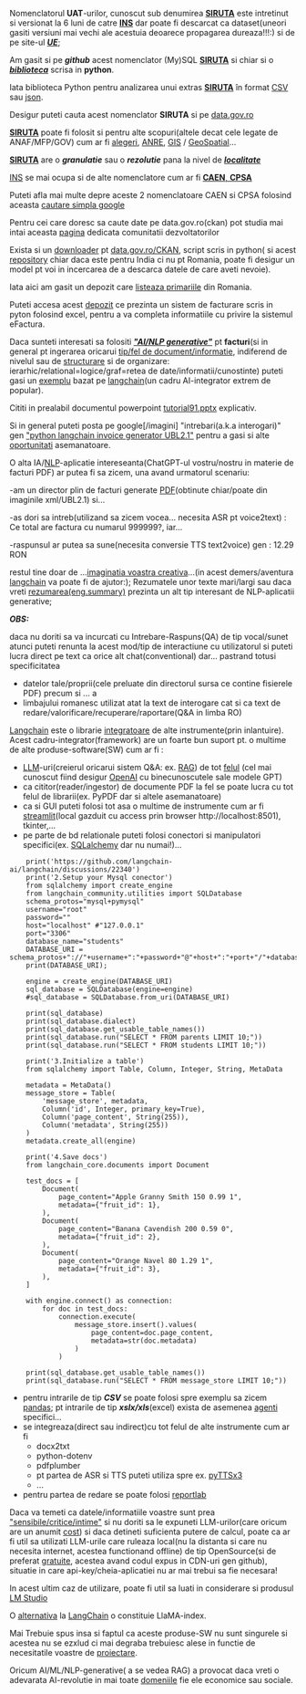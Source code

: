 Nomenclatorul **UAT**-urilor, cunoscut sub denumirea [**SIRUTA**](https://siruta.nxm.ro/) este intretinut si versionat la 6 luni de catre [**INS**](https://www.cpsa.nxm.ro/) dar poate fi descarcat ca dataset(uneori gasiti versiuni mai vechi ale acestuia deoarece propagarea dureaza!!!:) si de pe site-ul [***UE***](https://data.europa.eu/data/datasets/9f38f6fe-66a0-4e93-ae24-4272b91c9849?locale=ro); 

Am gasit si pe ***github*** acest nomenclator (My)SQL [**SIRUTA**](https://github.com/bandizsolt/romanian-counties-and-locations) si chiar si o [***biblioteca***](https://github.com/strainu/SIRUTA) scrisa in **python**.

Iata biblioteca Python pentru analizarea unui extras [**SIRUTA**](https://github.com/strainu/SIRUTA) în format [CSV](https://github.com/mgax/workshop-odss-vis/blob/master/rawdata/siruta-judete.csv) sau [json](https://github.com/mgax/harta-cim/blob/gh-pages/siruta.json).

Desigur puteti cauta acest nomenclator **SIRUTA** si pe [data.gov.ro](https://data.gov.ro/dataset?res_format=csv)

[**SIRUTA**](https://github.com/GeorgianStan/romania-uat-api?tab=readme-ov-file) poate fi folosit si pentru alte scopuri(altele decat cele legate de ANAF/MFP/GOV) cum ar fi [alegeri](https://github.com/alexaac/presidentials2019Data), [ANRE](https://github.com/posfgit/standard), [GIS](https://github.com/akaleeroy/romania-uat) / [GeoSpatial](https://github.com/geospatialorg/scripturi-actualizare-vectori/tree/master)...

[**SIRUTA**](https://ro.wikipedia.org/wiki/SIRUTA) are o ***granulatie*** sau o ***rezolutie*** pana la nivel de [***localitate***](https://github.com/andreifurrnica/localitati-romania)

[INS](https://bucuresti.insse.ro/produse-si-servicii/nomenclatoare-statistice/) se mai ocupa si de alte nomenclatore cum ar fi 
[**CAEN**, **CPSA**](https://www.anaf.ro/anaf/internet/ANAF/asistenta_contribuabili/declararea_obligatiilor_fiscale/coduri_caen)

Puteti afla mai multe depre aceste 2 nomenclatoare CAEN si CPSA folosind aceasta [cautare simpla google](https://www.google.com/search?q=caen+cpsa&rlz=1C1JJTC_enRO1087RO1087&oq=CAEN&gs_lcrp=EgZjaHJvbWUqCAgAEEUYJxg7MggIABBFGCcYOzIGCAEQRRg5Mg8IAhAuGEMYsQMYgAQYigUyBwgDEAAYgAQyBwgEEAAYgAQyBwgFEAAYgAQyBwgGEAAYgAQyBwgHEAAYgAQyBwgIEAAYgAQyBwgJEAAYgATSAQkzMTkxajBqMTWoAgiwAgE&sourceid=chrome&ie=UTF-8#ip=1)

Pentru cei care doresc sa caute date pe data.gov.ro(ckan) pot studia mai intai aceasta [pagina](https://data.gov.ro/pages/developers) dedicata comunitatii dezvoltatorilor

Exista si un [downloader](https://github.com/deathy/data-gov-ro-data-download) pt [data.gov.ro/CKAN](https://data.gov.ro/en/dataset?q=&tags=lista&res_format=xlsx&sort=metadata_modified+desc), script scris in python( si acest [repository](https://github.com/sanand0/data.gov.in) chiar daca este pentru India ci nu pt Romania, poate fi desigur un model pt voi in incercarea de a descarca datele de care aveti nevoie).

Iata aici am gasit un depozit care [listeaza primariile](https://github.com/vimishor/dataset-primarii) din Romania.

Puteti accesa acest [depozit](https://github.com/petre-renware/api_to_roefact) ce prezinta un sistem de facturare scris in pyton folosind excel,
pentru a va completa informatiile cu privire la sistemul eFactura.


Daca sunteti interesati sa folositi [***"AI/NLP generative"***](https://community.sap.com/t5/technology-blogs-by-members/harnessing-langchain-for-rag-enhanced-private-gpt-development-on-sap-btp/ba-p/13576303) pt **facturi**(si in general pt ingerarea oricarui [tip/fel de document/informatie](https://community.sap.com/t5/technology-blogs-by-members/creating-an-advanced-private-gpt-leveraging-rag-concepts-and-langchain-for/ba-p/13576515), indiferend de nivelul sau de [structurare](https://unstructured.io/) si de organizare: ierarhic/relational=logice/graf=retea de date/informatii/cunostinte)  puteti gasi un [exemplu](https://github.com/ronidas39/LLMtutorial/tree/main/tutorial91) bazat pe [langchain](https://www.langchain.com/)(un cadru AI-integrator extrem de popular).

Cititi in prealabil documentul powerpoint [tutorial91.pptx](https://github.com/ronidas39/LLMtutorial/blob/main/tutorial91/tutorial91.pptx) explicativ.

Si in general puteti posta pe google[/imagini] "intrebari(a.k.a interogari)" gen ["python langchain invoice generator UBL2.1"](https://www.google.com/search?q=python+langchain+invoice+generator+UBL2.1&sca_esv=2a19a3414e05e997&rlz=1C1JJTC_enRO1087RO1087&udm=2&biw=1536&bih=762&sxsrf=ADLYWIJX2J6d2m2qJ7RgnKQp92zQTSSk7w%3A1721659370891&ei=6m-eZuWCNv-L7NYPj9SamAk&ved=0ahUKEwjln-f58LqHAxX_BdsEHQ-qBpMQ4dUDCBA&uact=5&oq=python+langchain+invoice+generator+UBL2.1&gs_lp=Egxnd3Mtd2l6LXNlcnAiKXB5dGhvbiBsYW5nY2hhaW4gaW52b2ljZSBnZW5lcmF0b3IgVUJMMi4xSL0eUKcHWPUbcAF4AJABAJgBdqABygKqAQMwLjO4AQPIAQD4AQGYAgCgAgCYAwDiAwUSATEgQIgGAZIHAKAHhwE&sclient=gws-wiz-serp)
pentru a gasi si alte [oportunitati](https://medium.com/@muskankhandelwal369/querying-the-accounting-standards-using-langchain-78b9942302c7) asemanatoare.

O alta IA/[NLP](https://github.com/bhavyabhagerathi/Invoice-Data-Extraction-Bot-using-LLAMA-2-and-Streamlit)-aplicatie intereseanta(ChatGPT-ul vostru/nostru in materie de facturi PDF) ar putea fi  sa zicem, una avand urmatorul scenariu:

-am un director plin de facturi generate [PDF](https://ijrpr.com/uploads/V5ISSUE4/IJRPR25137.pdf)(obtinute chiar/poate din imaginile xml/UBL2.1)  si...

-as dori sa intreb(utilizand sa zicem vocea... necesita ASR pt voice2text) :  Ce total are factura cu numarul 999999?, iar...

-raspunsul ar putea sa sune(necesita conversie TTS text2voice) gen : 12.29 RON

restul tine doar de ...[imaginatia voastra creativa](https://www.analyticsvidhya.com/blog/2023/10/building-invoice-extraction-bot-using-langchain-and-llm/)...(in acest demers/aventura [langchain](https://www.youtube.com/watch?v=hFqIa-mX4GM&ab_channel=SharathRaju) va poate fi de ajutor:); Rezumatele unor texte mari/largi sau daca vreti [rezumarea(eng.summary)](https://thenewstack.io/how-to-summarize-large-documents-with-langchain-and-openai/) prezinta un alt tip interesant de NLP-aplicatii generative;

***OBS:*** 

daca nu doriti sa va incurcati cu Intrebare-Raspuns(QA) de tip vocal/sunet atunci puteti renunta la acest mod/tip de interactiune cu utilizatorul si puteti lucra direct pe text ca orice alt chat(conventional) dar...
pastrand totusi  specificitatea 
 - datelor tale/proprii(cele preluate din directorul sursa ce contine fisierele PDF)  precum si ... a
 - limbajului romanesc utilizat atat la text de interogare cat si ca text de redare/valorificare/recuperare/raportare(Q&A in limba RO)

[Langchain](https://python.langchain.com/v0.2/docs/concepts/) este o librarie [integratoare](https://nanonets.com/blog/langchain/) de alte instrumente(prin inlantuire).
Acest cadru-integrator(framework) are un foarte bun suport pt. o multime de alte produse-software(SW) cum ar fi : 
- [LLM](https://mindsdb.com/blog/navigating-the-llm-landscape-a-comparative-analysis-of-leading-large-language-models)-uri(creierul oricarui sistem Q&A: ex. [RAG](https://python.langchain.com/v0.2/assets/images/rag_landscape-627f1d0fd46b92bc2db0af8f99ec3724.png)) de tot [felul](https://gathnex.medium.com/breaking-chains-coheres-free-llm-api-s-shakes-openai-s-foundation-b91f6156c89d) (cel mai cunoscut fiind desigur [OpenAI](https://github.com/tiksharsh/langchain-llama2-openAI-project/tree/main) cu binecunoscutele sale modele GPT)
- ca cititor(reader/ingestor) de documente PDF la fel se poate lucra cu tot felul de librarii(ex. PyPDF dar si altele asemanatoare)
- ca si GUI puteti folosi tot asa o multime de instrumente cum ar fi [streamlit](https://docs.streamlit.io/)(local gazduit cu access prin browser http://localhost:8501), tkinter,...
- pe parte de bd relationale puteti folosi conectori si manipulatori specifici(ex. [SQLalchemy](https://github.com/langchain-ai/langchain/discussions/22340) dar nu numai!)...

```
    print('https://github.com/langchain-ai/langchain/discussions/22340')
    print('2.Setup your Mysql conector')
    from sqlalchemy import create_engine
    from langchain_community.utilities import SQLDatabase
    schema_protos="mysql+pymysql"
    username="root"
    password=""
    host="localhost" #"127.0.0.1"
    port="3306"
    database_name="students"
    DATABASE_URI = schema_protos+"://"+username+":"+password+"@"+host+":"+port+"/"+database_name
    print(DATABASE_URI);
    
    engine = create_engine(DATABASE_URI)
    sql_database = SQLDatabase(engine=engine)
    #sql_database = SQLDatabase.from_uri(DATABASE_URI)
    
    print(sql_database)
    print(sql_database.dialect)
    print(sql_database.get_usable_table_names())
    print(sql_database.run("SELECT * FROM parents LIMIT 10;"))
    print(sql_database.run("SELECT * FROM students LIMIT 10;"))
    
    print('3.Initialize a table')
    from sqlalchemy import Table, Column, Integer, String, MetaData
    
    metadata = MetaData()
    message_store = Table(
        'message_store', metadata,
        Column('id', Integer, primary_key=True),
        Column('page_content', String(255)),
        Column('metadata', String(255))
    )
    metadata.create_all(engine)
    
    print('4.Save docs')
    from langchain_core.documents import Document
    
    test_docs = [
        Document(
            page_content="Apple Granny Smith 150 0.99 1",
            metadata={"fruit_id": 1},
        ),
        Document(
            page_content="Banana Cavendish 200 0.59 0",
            metadata={"fruit_id": 2},
        ),
        Document(
            page_content="Orange Navel 80 1.29 1",
            metadata={"fruit_id": 3},
        ),
    ]
    
    with engine.connect() as connection:
        for doc in test_docs:
            connection.execute(
                message_store.insert().values(
                    page_content=doc.page_content,
                    metadata=str(doc.metadata)
                )
            )
    
    print(sql_database.get_usable_table_names())
    print(sql_database.run("SELECT * FROM message_store LIMIT 10;"))
```

- pentru intrarile de tip ***CSV*** se poate folosi spre exemplu sa zicem [pandas](https://www.analyticsvidhya.com/blog/2023/10/building-invoice-extraction-bot-using-langchain-and-llm/);
  pt intrarile de tip ***xslx/xls***(excel) exista de asemenea [agenti](https://github.com/langchain-ai/langchain/discussions/9847) specifici...
- se integreaza(direct sau indirect)cu tot felul de alte instrumente cum ar fi
  - docx2txt
  - python-dotenv
  - pdfplumber
  - pt partea de ASR si TTS puteti utiliza spre ex. [pyTTSx3](https://medium.com/@meirgotroot/building-an-advanced-voice-assistant-with-langchain-421bcead2cbb)
  -  ...
- pentru partea de redare se poate folosi [reportlab](https://pythongeeks.org/invoice-generator-with-python/)

Daca va temeti ca datele/informatiile voastre sunt prea ["sensibile/critice/intime"](https://www.reddit.com/r/LangChain/comments/1ayipqy/without_open_ai_or_gemini_api_key/) si nu doriti sa le expuneti LLM-urilor(care oricum are un anumit [cost](https://cursdeguvernare.ro/dictionar-economic/cost)) si daca detineti suficienta putere de calcul, poate ca ar fi util sa utilizati LLM-urile care ruleaza local(nu la distanta si care nu necesita internet, acestea functionand offline) de tip OpenSource(si de preferat [gratuite](https://www.kdnuggets.com/2023/05/8-free-ai-llms-playgrounds.html), acestea avand codul expus in CDN-uri gen github), situatie in care api-key/cheia-aplicatiei nu ar mai trebui sa fie necesara!

In acest ultim caz de utilizare, poate fi util sa luati in considerare si produsul [LM Studio](https://lmstudio.ai/)

O [alternativa](https://www.datacamp.com/blog/langchain-vs-llamaindex) la [LangChain](https://github.com/gkamradt/langchain-tutorials/tree/main) o constituie LlaMA-index. 

Mai Trebuie spus insa si faptul ca aceste produse-SW nu sunt singurele si acestea nu se ezxlud ci mai degraba trebuiesc alese in functie de necesitatile voastre de [proiectare](https://medium.com/@glenn_53777/framework-to-design-an-ai-finance-accounting-assistant-a1f4b62dcde).

Oricum AI/ML/NLP-generative( a se vedea RAG) a provocat daca vreti o adevarata AI-revolutie in mai toate [domeniile](https://www.blueprism.com/resources/blog/generative-ai-equity-research-langchain/) fie ele economice sau sociale.

